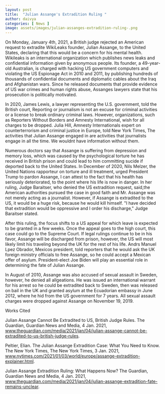 ```yaml
---
layout: post
title:  "Julian Assange's Extradition Ruling "
author: daivya
categories: [ News ]
image: assets/images/julian-assanges-extradition-ruling-.png
---
```


On Monday, January 4th, 2021, a British judge rejected an American request to extradite WikiLeaks founder, Julian Assange, to the United States, declaring that this would be a concern for his mental health. Wikileaks is an international organization which publishes news leaks and confidential information given by anonymous people. Its founder, a 49-year-old Australian, is charged with hacking US government computers and violating the US Espionage Act in 2010 and 2011, by publishing hundreds of thousands of confidential documents and diplomatic cables about the Iraq and Afghanistan wars. Since he released documents that provide evidence of US war crimes and human rights abuse, Assanges lawyers state that his prosecution is politically motivated. 

In 2020, James Lewis, a lawyer representing the U.S. government, told the British court, Reporting or journalism is not an excuse for criminal activities or a license to break ordinary criminal laws. However, organizations, such as Reporters Without Borders and Amnesty International, wish for all charges to be dropped. Julia Hill, Amnesty Internationals expert on counterterrorism and criminal justice in Europe, told New York Times, The activities that Julian Assange engaged in are activities that journalists engage in all the time. We wouldnt have information without them. 

Numerous doctors say that Assange is suffering from depression and memory loss, which was caused by the psychological torture he has received in British prison and could lead to him committing sucide if deported back to the United States. In December of 2020, Nils Melzer, the United Nations rapporteur on torture and ill treatment, urged President Trump to pardon Assange, I can attest to the fact that his health has seriously deteriorated, to the point where his life is now in danger. In her ruling, Judge Baraitser, who denied the US extradition request, said,the American authorities pursued the case in good faith and Mr. Assange was not merely acting as a journalist. However, if Assange is extradited to the US, it would be a huge risk, because he would kill himself. "I have decided that extradition would be oppressive and I order his discharge," Judge Baraitser stated. 

After this ruling, the focus shifts to a US appeal for which leave is expected to be granted in a few weeks. Once the appeal goes to the high court, this case could go to the Supreme Court. If legal rulings continue to be in his favor, Assange will be discharged from prison, however, the US will most likely limit his traveling beyond the UK for the rest of his life. Andrs Manuel Lpez Obrador, Mexicos president, told reporters that he would ask the UK foreign ministry officials to free Assange, so he could accept a Mexican offer of asylum. President-elect Joe Biden will play an essential role in determining the fate of Julian Assange. 

In August of 2010, Assange was also accused of sexual assault in Sweden, however, he denied all allgeations. He was issued an international warrant for his arrest so he could be extradited back to Sweden, then was released on bail in the UK and granted asylum at the Ecuadorian embassy in June 2012, where he hid from the US government for 7 years. All sexual assault charges were dropped against Assange on November 19, 2019. 

Works Cited 

Julian Assange Cannot Be Extradited to US, British Judge Rules. The Guardian, Guardian News and Media, 4 Jan. 2021, www.theguardian.com/media/2021/jan/04/julian-assange-cannot-be-extradited-to-us-british-judge-rules. 

Peltier, Elian. The Julian Assange Extradition Case: What You Need to Know. The New York Times, The New York Times, 3 Jan. 2021, www.nytimes.com/2021/01/03/world/europe/assange-extradition-explainer.html. 

Julian Assange Extradition Ruling: What Happens Now? The Guardian, Guardian News and Media, 4 Jan. 2021, www.theguardian.com/media/2021/jan/04/julian-assange-extradition-fate-remains-unclear. 


